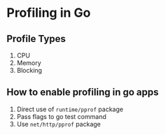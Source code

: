 # Profiling in Go

## Profile Types

01. CPU
02. Memory
03. Blocking

## How to enable profiling in go apps

01. Direct use of `runtime/pprof` package
02. Pass flags to go test command
03. Use `net/http/pprof` package
